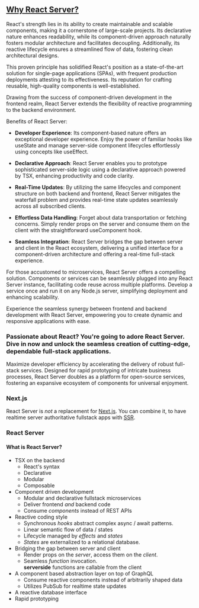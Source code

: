 ## [Why React Server?](/why)

React's strength lies in its ability to create maintainable and scalable components, making it a cornerstone of large-scale projects. Its declarative nature enhances readability, while its component-driven approach naturally fosters modular architecture and facilitates decoupling. Additionally, its reactive lifecycle ensures a streamlined flow of data, fostering clean architectural designs.

This proven principle has solidified React's position as a state-of-the-art solution for single-page applications (SPAs), with frequent production deployments attesting to its effectiveness. Its reputation for crafting reusable, high-quality components is well-established.

Drawing from the success of component-driven development in the frontend realm, React Server extends the flexibility of reactive programming to the backend environment.

Benefits of React Server:

- **Developer Experience**: Its component-based nature offers an exceptional developer experience. Enjoy the power of familiar hooks like useState and manage server-side component lifecycles effortlessly using concepts like useEffect.

- **Declarative Approach**: React Server enables you to prototype sophisticated server-side logic using a declarative approach powered by TSX, enhancing productivity and code clarity.

- **Real-Time Updates**: By utilizing the same lifecycles and component structure on both backend and frontend, React Server mitigates the waterfall problem and provides real-time state updates seamlessly across all subscribed clients.

- **Effortless Data Handling**: Forget about data transportation or fetching concerns. Simply render props on the server and consume them on the client with the straightforward useComponent hook.

- **Seamless Integration**: React Server bridges the gap between server and client in the React ecosystem, delivering a unified interface for a component-driven architecture and offering a real-time full-stack experience.

For those accustomed to microservices, React Server offers a compelling solution. Components or services can be seamlessly plugged into any React Server instance, facilitating code reuse across multiple platforms. Develop a service once and run it on any Node.js server, simplifying deployment and enhancing scalability.

Experience the seamless synergy between frontend and backend development with React Server, empowering you to create dynamic and responsive applications with ease.

### Passionate about React? You're going to adore React Server. Dive in now and unlock the seamless creation of cutting-edge, dependable full-stack applications.

Maximize developer efficiency by accelerating the delivery of robust full-stack services. Designed for rapid prototyping of intricate business processes, React Server doubles as a platform for open-source services, fostering an expansive ecosystem of components for universal enjoyment.

### Next.js

React Server is _not_ a replacement for [Next.js](/faq). You can combine it, to have realtime server authoritative fullstack apps with [SSR](/SSR).

### React Server

#### What is React Server?

- TSX on the backend
  - React's syntax
  - Declarative
  - Modular
  - Composable
- Component driven development
  - Modular and declarative fullstack microservices
  - Deliver frontend _and_ backend code
  - Consume _components_ instead of REST APIs
- Reactive coding style
  - Synchronous _hooks_ abstract complex async / await patterns.
  - Linear semantic flow of data / states
  - Lifecycle managed by _effects_ and _states_
  - _States_ are externalized to a relational database.
- Bridging the gap between server and client
  - Render props on the _server_, access them on the _client_.
  - Seamless _function_ invocation.  
    **serverside** functions are callable from the client
- A component based abstraction layer on top of GraphQL
  - Consume reactive components instead of arbitrarily shaped data
  - Utilizes PubSub for realtime state updates
- A reactive database interface
- Rapid prototyping
